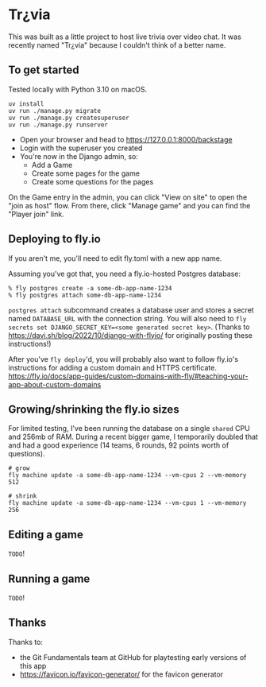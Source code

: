 # Tr¿via

This was built as a little project to host live trivia over video chat.
It was recently named "Tr¿via" because I couldn't think of a better name.

## To get started

Tested locally with Python 3.10 on macOS.

```
uv install
uv run ./manage.py migrate
uv run ./manage.py createsuperuser
uv run ./manage.py runserver
```

- Open your browser and head to https://127.0.0.1:8000/backstage
- Login with the superuser you created
- You're now in the Django admin, so:
  - Add a Game
  - Create some pages for the game
  - Create some questions for the pages

On the Game entry in the admin, you can click "View on site" to open the "join as host" flow.
From there, click "Manage game" and you can find the "Player join" link.

## Deploying to fly.io

If you aren't me, you'll need to edit fly.toml with a new app name.

Assuming you've got that, you need a fly.io-hosted Postgres database:
```ShellSession
% fly postgres create -a some-db-app-name-1234
% fly postgres attach some-db-app-name-1234
```

`postgres attach` subcommand creates a database user and stores a secret named `DATABASE_URL` with the connection string.
You will also need to `fly secrets set DJANGO_SECRET_KEY=<some generated secret key>`.
(Thanks to https://davi.sh/blog/2022/10/django-with-flyio/ for originally posting these instructions!)

After you've `fly deploy`'d, you will probably also want to follow fly.io's instructions for adding a custom domain and HTTPS certificate.
https://fly.io/docs/app-guides/custom-domains-with-fly/#teaching-your-app-about-custom-domains

## Growing/shrinking the fly.io sizes

For limited testing, I've been running the database on a single `shared` CPU and 256mb of RAM.
During a recent bigger game, I temporarily doubled that and had a good experience (14 teams, 6 rounds, 92 points worth of questions).

```ShellSession
# grow
fly machine update -a some-db-app-name-1234 --vm-cpus 2 --vm-memory 512

# shrink
fly machine update -a some-db-app-name-1234 --vm-cpus 1 --vm-memory 256
```

## Editing a game

`TODO`!

## Running a game

`TODO`!

## Thanks

Thanks to:
- the Git Fundamentals team at GitHub for playtesting early versions of this app
- https://favicon.io/favicon-generator/ for the favicon generator
